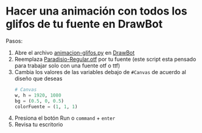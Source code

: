 # Hacer una animación con todos los glifos de tu fuente en DrawBot

Pasos:

1. Abre el archivo [animacion-glifos.py](./animacion-glifos.py) en [DrawBot](https://www.drawbot.com)
2. Reemplaza [Paradisio-Regular.otf](./Paradisio-Regular.otf) por tu fuente (este script esta pensado para trabajar solo con una fuente otf o ttf)
3. Cambia los valores de las variables debajo de `#Canvas` de acuerdo al diseño que deseas
    ```Python
    # Canvas
    w, h = 1920, 1080
    bg = (0.5, 0, 0.5)
    colorFuente = (1, 1, 1)
    ```
4. Presiona el botón Run o `command` + `enter`
5. Revisa tu escritorio
